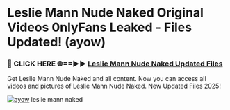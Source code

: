 # Leslie Mann Nude Naked Original Videos 0nlyFans Leaked - Files Updated! (ayow)

<h3>🔴 CLICK HERE 🌐==►► <a href="https://tinyurl.com/up5wt9bj" rel="nofollow">Leslie Mann Nude Naked Updated Files</a></h3>

Get Leslie Mann Nude Naked and all content. Now you can access all videos and pictures of Leslie Mann Nude Naked. New Updated Files 2025!

[![ayow](https://i.imgur.com/ABiUzMV.gif)](https://tinyurl.com/up5wt9bj)
leslie mann naked